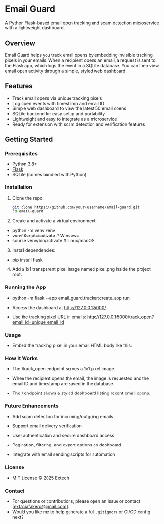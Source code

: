 # Email Guard

A Python Flask-based email open tracking and scam detection microservice with a lightweight dashboard.

## Overview

Email Guard helps you track email opens by embedding invisible tracking pixels in your emails. When a recipient opens an email, a request is sent to the Flask app, which logs the event in a SQLite database. You can then view email open activity through a simple, styled web dashboard.

## Features

- Track email opens via unique tracking pixels  
- Log open events with timestamp and email ID  
- Simple web dashboard to view the latest 50 email opens  
- SQLite backend for easy setup and portability  
- Lightweight and easy to integrate as a microservice  
- Ready for extension with scam detection and verification features  

## Getting Started

### Prerequisites

- Python 3.8+  
- [Flask](https://flask.palletsprojects.com/)  
- SQLite (comes bundled with Python)

### Installation

1. Clone the repo:

   ```bash
   git clone https://github.com/your-username/email-guard.git
   cd email-guard
2. Create and activate a virtual environment:

- python -m venv venv
- venv\Scripts\activate   # Windows
- source venv/bin/activate # Linux/macOS

3. Install dependencies:
   
- pip install flask

4. Add a 1x1 transparent pixel image named pixel.png inside the project root.
   
### Running the App
- python -m flask --app email_guard.tracker:create_app run
- Access the dashboard at http://127.0.0.1:5000/

- Use the tracking pixel URL in emails:
http://127.0.0.1:5000/track_open?email_id=unique_email_id

### Usage
- Embed the tracking pixel in your email HTML body like this:
<img src="http://your-domain-or-ngrok-url/track_open?email_id=recipient_unique_id" style="display:none;" alt="" />

### How It Works
- The /track_open endpoint serves a 1x1 pixel image.

- When the recipient opens the email, the image is requested and the email ID and timestamp are saved in the database.

- The / endpoint shows a styled dashboard listing recent email opens.

### Future Enhancements
- Add scam detection for incoming/outgoing emails

- Support email delivery verification

- User authentication and secure dashboard access

- Pagination, filtering, and export options on dashboard

- Integrate with email sending scripts for automation

### License
- MIT License © 2025 Extech

### Contact
- For questions or contributions, please open an issue or contact [extaciafakero@gmail.com].
- Would you like me to help generate a full `.gitignore` or CI/CD config next?
